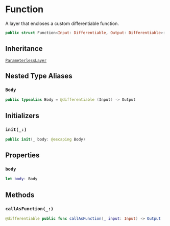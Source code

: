 # Function

A layer that encloses a custom differentiable function.

``` swift
public struct Function<Input: Differentiable, Output: Differentiable>: ParameterlessLayer
```

## Inheritance

[`ParameterlessLayer`](/ParameterlessLayer)

## Nested Type Aliases

### `Body`

``` swift
public typealias Body = @differentiable (Input) -> Output
```

## Initializers

### `init(_:)`

``` swift
public init(_ body: @escaping Body)
```

## Properties

### `body`

``` swift
let body: Body
```

## Methods

### `callAsFunction(_:)`

``` swift
@differentiable public func callAsFunction(_ input: Input) -> Output
```
